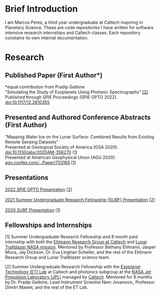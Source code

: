 <h1>Brief Introduction</h1>
I am Marcos Perez, a third year undergraduate at Caltech majoring in Planetary Science. These are code repositories I have written for software intensive research internships and Caltech classes. Each repository constains its own internal documentation.
<h1>Research</h1>
<h2>Published Paper (First Author*)</h2>
*equal contribution from Pradip Gatkine<br />
"Simulating the Study of Exoplanets Using Photonic Spectrographs" <a href="#ETLab">[2]</a><br />
Published through SPIE Proceedings (SPIE OPTO 2022). <a href="https://doi.org/10.1117/12.2610355">doi:10.1117/12.2610355</a>
<br />

<h2>Presented and Authored Conference Abstracts (First Author)</h2>
“Mapping Water Ice on the Lunar Surface: Combined Results from Existing Remote Sensing Datasets”<br />
Presented at Geological Society of America (GSA 2020).  <a href="https://doi.org/10.1130/abs/2020AM-356270">doi:10.1130/abs/2020AM-356270</a> <a href="#LTB">[1]</a>
<br />
Presented at American Geophysical Union (AGU 2020). <a href="https://agu.confex.com/agu/fm20/meetingapp.cgi/Paper/753165">agu.confex.com/...Paper/753165</a>
<a href="#LTB">[1]</a>
<br />
<h2>Presentations</h2>
<a href="https://youtu.be/H1FaIvMEXAc">2022 SPIE OPTO Presentation</a> <a href="#ETLab">[2]</a>
<br />
<br />
<a href="https://youtu.be/2iYAzXPsEuw">2021 Summer Undergraduate Research Fellowship (SURF) Presentation</a> <a href="#ETLab">[2]</a>
<br />
<br />
<a href="https://youtu.be/d9Lb9w0g7jg">2020 SURF Presentation</a> <a href="#LTB">[1]</a>
<h2>Fellowships and Internships</h2>
<p id="LTB">[1]
Summer Undergraduate Research Fellowship and 8 month paid internship with both the <a href="https://ehlmann.caltech.edu/">Ehlmann Research Group at Caltech</a>
 and <a href="https://trailblazer.caltech.edu/">Lunar Trailblazer NASA mission</a>. Mentored by Professor Bethany Ehlmann, Jasper Miura, Jay Dickson, Dr. Eva Linghan Scheller, and the rest of the Ehlmann Research Group and Lunar Trailblazer science team.
</p>
<p id="ETLab">[2]
Summer Undergraduate Research Fellowship with the <a href="https://etlab.caltech.edu/">Exoplanet Technology (ET) Lab</a> at Caltech and photonics subgroup at the <a href="https://jpl.nasa.gov">NASA Jet Propulsion Laboratory (JPL)</a> managed by <a href="https://caltech.edu/">Caltech</a>. Mentored for 9 months by Dr. Pradip Gatkine, 
Lead Instrument Scientist Nem Jovanovic, Professor Dimitri Mawet, and the rest of the ET Lab. 
</p>
<!---
MarcosP7635/MarcosP7635 is a ✨ special ✨ repository because its `README.md` (this file) appears on your GitHub profile.
You can click the Preview link to take a look at your changes.
--->
